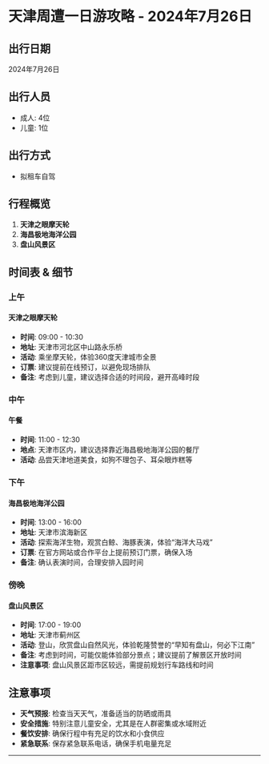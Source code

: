 <!DOCTYPE html>
<html>

<head>
  <meta charset="utf-8">
  <meta name="viewport" content="width=device-width, initial-scale=1.0">
  <title>天津一日游A计划</title>
  <link rel="stylesheet" href="https://stackedit.io/style.css" />
</head>

<body class="stackedit">
  <div class="stackedit__html"><h1 id="天津周遭一日游攻略---2024年7月26日">天津周遭一日游攻略 - 2024年7月26日</h1>
<h2 id="出行日期">出行日期</h2>
<p>2024年7月26日</p>
<h2 id="出行人员">出行人员</h2>
<ul>
<li>成人: 4位</li>
<li>儿童: 1位</li>
</ul>
<h2 id="出行方式">出行方式</h2>
<ul>
<li>拟租车自驾</li>
</ul>
<h2 id="行程概览">行程概览</h2>
<ol>
<li><strong>天津之眼摩天轮</strong></li>
<li><strong>海昌极地海洋公园</strong></li>
<li><strong>盘山风景区</strong></li>
</ol>
<h2 id="时间表--细节">时间表 &amp; 细节</h2>
<h3 id="上午">上午</h3>
<h4 id="天津之眼摩天轮">天津之眼摩天轮</h4>
<ul>
<li><strong>时间</strong>: 09:00 - 10:30</li>
<li><strong>地址</strong>: 天津市河北区中山路永乐桥</li>
<li><strong>活动</strong>: 乘坐摩天轮，体验360度天津城市全景</li>
<li><strong>订票</strong>: 建议提前在线预订，以避免现场排队</li>
<li><strong>备注</strong>: 考虑到儿童，建议选择合适的时间段，避开高峰时段</li>
</ul>
<h3 id="中午">中午</h3>
<h4 id="午餐">午餐</h4>
<ul>
<li><strong>时间</strong>: 11:00 - 12:30</li>
<li><strong>地点</strong>: 天津市区内，建议选择靠近海昌极地海洋公园的餐厅</li>
<li><strong>活动</strong>: 品尝天津地道美食，如狗不理包子、耳朵眼炸糕等</li>
</ul>
<h3 id="下午">下午</h3>
<h4 id="海昌极地海洋公园">海昌极地海洋公园</h4>
<ul>
<li><strong>时间</strong>: 13:00 - 16:00</li>
<li><strong>地址</strong>: 天津市滨海新区</li>
<li><strong>活动</strong>: 探索海洋生物，观赏白鲸、海豚表演，体验“海洋大马戏”</li>
<li><strong>订票</strong>: 在官方网站或合作平台上提前预订门票，确保入场</li>
<li><strong>备注</strong>: 确认表演时间，合理安排入园时间</li>
</ul>
<h3 id="傍晚">傍晚</h3>
<h4 id="盘山风景区">盘山风景区</h4>
<ul>
<li><strong>时间</strong>: 17:00 - 19:00</li>
<li><strong>地址</strong>: 天津市蓟州区</li>
<li><strong>活动</strong>: 登山，欣赏盘山自然风光，体验乾隆赞誉的“早知有盘山，何必下江南”</li>
<li><strong>备注</strong>: 考虑到时间，可能仅能体验部分景点；建议提前了解景区开放时间</li>
<li><strong>注意事项</strong>: 盘山风景区距市区较远，需提前规划行车路线和时间</li>
</ul>
<h2 id="注意事项">注意事项</h2>
<ul>
<li><strong>天气预报</strong>: 检查当天天气，准备适当的防晒或雨具</li>
<li><strong>安全措施</strong>: 特别注意儿童安全，尤其是在人群密集或水域附近</li>
<li><strong>餐饮安排</strong>: 确保行程中有充足的饮水和小食供应</li>
<li><strong>紧急联系</strong>: 保存紧急联系电话，确保手机电量充足</li>
</ul>
<hr>
</div>
</body>

</html>
